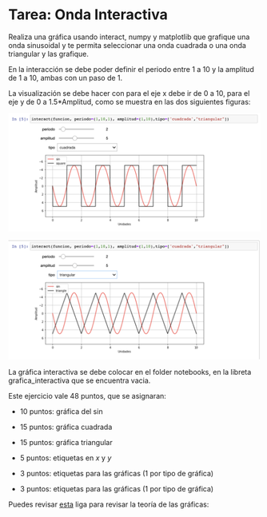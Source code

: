 # Tarea: Onda Interactiva

Realiza una gráfica usando  interact, numpy y matplotlib que grafique una onda sinusoidal y te permita seleccionar  una onda cuadrada o una onda triangular y las grafique.

En la interacción se debe poder definir el periodo entre 1 a 10 y la amplitud de 1 a 10, ambas con un paso de 1.

La visualización se debe hacer con para el eje x debe ir de 0 a 10, 
para el eje y de 0 a 1.5*Amplitud, como se muestra en las dos siguientes figuras:

![cuadrada](./img/cuadrada.png)

![triangular](./img/triangular.png)


La gráfica interactiva se debe colocar en el folder notebooks, en la libreta grafica_interactiva que se encuentra vacia.

Este ejercicio vale 48  puntos, que se asignaran:

* 10 puntos: gráfica del sin

* 15 puntos: gráfica cuadrada

* 15 puntos: gráfica triangular

*  5 puntos: etiquetas en $x$ y $y$
*  3 puntos: etiquetas para las gráficas (1 por tipo de gráfica)
*  3 puntos: etiquetas para las gráficas (1 por tipo de gráfica)




Puedes revisar [esta](https://en.wikipedia.org/wiki/Square_wave#:~:text=A%20square%20wave%20is%20a,minimum%20and%20maximum%20are%20instantaneous.) liga para revisar la teoría de las gráficas: